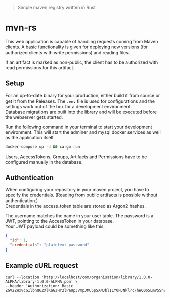 > Simple maven registry written in Rust

# mvn-rs

This web application is capable of handling requests coming from Maven clients. A basic functionality is given for deploying new versions (for authorized clients with write permissions) and reading files.

If an artifact is marked as non-public, the client has to be authorized with read permissions for this artifact.

## Setup

For an up-to-date binary for your production, either build it from source or get it from the Releases.
The `.env` file is used for configurations and the settings work out of the box for a development environment.<br>
Database migrations are built into the library and will be executed before the webserver gets started.

Run the following command in your terminal to start your development environment. This will start the adminer and mysql docker services as well as the application itself.
```bash
docker-compose up -d && cargo run
```

Users, AccessTokens, Groups, Artifacts and Permissions have to be configured manually in the database.

## Authentication

When configuring your repository in your maven project, you have to specify the credentials. (Reading from public artifacts is possible without authentication.)<br>
Credentials in the access_token table are stored as Argon2 hashes.

The username matches the name in your user table. The password is a JWT, pointing to the AccessToken in your database.<br>
Your JWT payload could be something like this:
```json
{
  "id": 1,
  "credentials": "plaintext password"
}
```

## Example cURL request
```curl
curl --location 'http://localhost/com/organisation/library/1.0.0-ALPHA/library-1.0.0-ALPHA.pom' \
--header 'Authorization: Basic ZGV2ZWxvcG1lbnQ6ZXlKaGJHY2lPaUpJVXpJMU5pSXNJblI1Y0NJNklrcFhWQ0o5LmV5SnBaQ0k2TVN3aVkzSmxaR1Z1ZEdsaGJITWlPaUp3YkdGcGJuUmxlSFFnY0dGemMzZHZjbVFpZlEucTZ0YWZtSGcxdG9fT0hOZzl6NWJudDR3dGRHdE1IMTYtaGU2cE1vWGtwaw=='
```